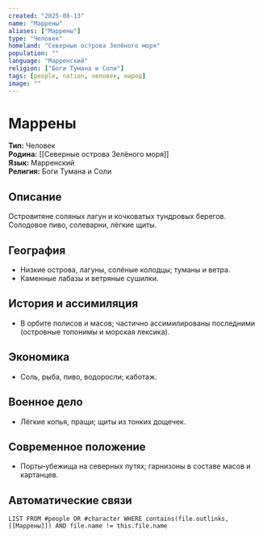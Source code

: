 ```yaml
---
created: "2025-08-13"
name: "Маррены"
aliases: ["Маррены"]
type: "Человек"
homeland: "Северные острова Зелёного моря"
population: ""
language: "Марренский"
religion: ["Боги Тумана и Соли"]
tags: [people, nation, человек, народ]
image: ""
---
```

# Маррены

**Тип:** Человек  
**Родина:** [[Северные острова Зелёного моря]]  
**Язык:** Марренский  
**Религия:** Боги Тумана и Соли  

## Описание
Островитяне соляных лагун и кочковатых тундровых берегов. Солодовое пиво, солеварни, лёгкие щиты.

## География
- Низкие острова, лагуны, солёные колодцы; туманы и ветра.  
- Каменные лабазы и ветряные сушилки.

## История и ассимиляция
- В орбите полисов и масов; частично ассимилированы последними (островные топонимы и морская лексика).

## Экономика
- Соль, рыба, пиво, водоросли; каботаж.

## Военное дело
- Лёгкие копья, пращи; щиты из тонких дощечек.

## Современное положение
- Порты‑убежища на северных путях; гарнизоны в составе масов и картанцев.

## Автоматические связи
```dataview
LIST FROM #people OR #character WHERE contains(file.outlinks, [[Маррены]]) AND file.name != this.file.name
```

